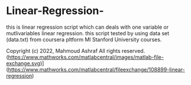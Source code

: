 # Linear-Regression-
this is linear regression script which can deals with one variable or mutlivariables linear regression.
this script tested by using data set (data.txt) from coursera pltform Ml Stanford University courses.

Copyright (c) 2022, Mahmoud Ashraf
All rights reserved.
(https://www.mathworks.com/matlabcentral/images/matlab-file-exchange.svg)](https://www.mathworks.com/matlabcentral/fileexchange/108899-linear-regression)
